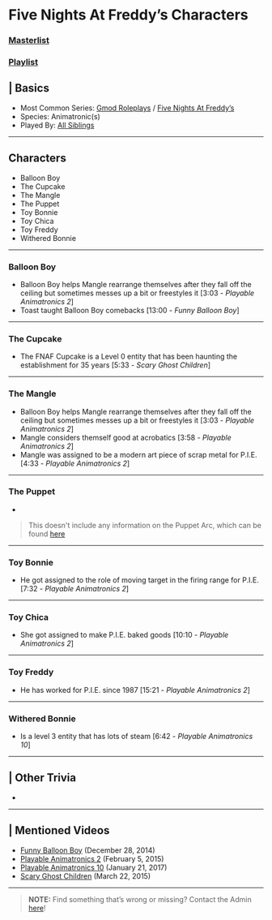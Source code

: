 # Five Nights At Freddy’s Characters
### [Masterlist]()
### [Playlist]()

## | Basics
- Most Common Series: [Gmod Roleplays](6.Series/Gmod/Roleplays.md) / [Five Nights At Freddy’s](6.Series/FNAF.md)
- Species: Animatronic(s)
- Played By: [All Siblings](../chapter_3.md)

----

## Characters
- Balloon Boy
- The Cupcake
- The Mangle
- The Puppet
- Toy Bonnie
- Toy Chica
- Toy Freddy
- Withered Bonnie

----

### Balloon Boy
- Balloon Boy helps Mangle rearrange themselves after they fall off the ceiling but sometimes messes up a bit or freestyles it \[3:03 - *Playable Animatronics 2*]
- Toast taught Balloon Boy comebacks \[13:00 - *Funny Balloon Boy*]

----

### The Cupcake
- The FNAF Cupcake is a Level 0 entity that has been haunting the establishment for 35 years \[5:33 - *Scary Ghost Children*]

----

### The Mangle
- Balloon Boy helps Mangle rearrange themselves after they fall off the ceiling but sometimes messes up a bit or freestyles it \[3:03 - *Playable Animatronics 2*]
- Mangle considers themself good at acrobatics \[3:58 - *Playable Animatronics 2*]
- Mangle was assigned to be a modern art piece of scrap metal for P.I.E. \[4:33 - *Playable Animatronics 2*]

----

### The Puppet
- 
> This doesn't include any information on the Puppet Arc, which can be found [here](../chapter_4.md)

----

### Toy Bonnie
- He got assigned to the role of moving target in the firing range for P.I.E. \[7:32 - *Playable Animatronics 2*]

----

### Toy Chica
- She got assigned to make P.I.E. baked goods \[10:10 - *Playable Animatronics 2*]

----

### Toy Freddy
- He has worked for P.I.E. since 1987 \[15:21 - *Playable Animatronics 2*]

----

### Withered Bonnie
- Is a level 3 entity that has lots of steam \[6:42 - *Playable Animatronics 10*]

----

## | Other Trivia  
- 

----

## | Mentioned Videos
- [Funny Balloon Boy](https://youtu.be/EnoiRkmE1y8) \(December 28, 2014)
- [Playable Animatronics 2](https://youtu.be/_tv07JJ0HE8) \(February 5, 2015)
- [Playable Animatronics 10](https://youtu.be/2qdDjiasqEc) \(January 21, 2017)
- [Scary Ghost Children](https://youtu.be/mUAbzwh5m6U) \(March 22, 2015)

----

> **NOTE:** Find something that’s wrong or missing? Contact the Admin [here](../chapter_2.md)!